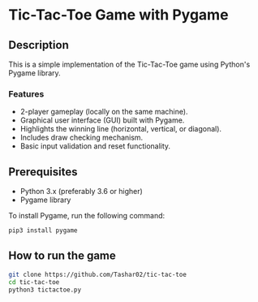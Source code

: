 # Tic-Tac-Toe Game with Pygame

## Description

This is a simple implementation of the Tic-Tac-Toe game using Python's Pygame library.

### Features
- 2-player gameplay (locally on the same machine).
- Graphical user interface (GUI) built with Pygame.
- Highlights the winning line (horizontal, vertical, or diagonal).
- Includes draw checking mechanism.
- Basic input validation and reset functionality.

## Prerequisites

- Python 3.x (preferably 3.6 or higher)
- Pygame library

To install Pygame, run the following command:

```bash
pip3 install pygame
```

## How to run the game

```bash
git clone https://github.com/Tashar02/tic-tac-toe
cd tic-tac-toe
python3 tictactoe.py
```
